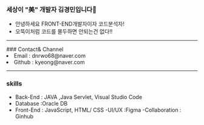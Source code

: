 ### 세상이 "美" 개발자 김경민입니다👋

- 안녕하세요  FRONT-END개발자이자 코드분석자!
- 오뚝이처럼 코드를 몰두하면 안되는건 없다!! 
  

<hr>
### Contact& Channel
<li>Email : dnrwo68@naver.com</li>
<li>Github : kyeong@naver.com</li>
<hr>

### skills
- Back-End : JAVA ,Java Servlet, Visual Studio Code
- Database :Oracle DB
- Front-End : JavaScript, HTML/ CSS
-UI/UX :Figma
-Collaboration : Ginhub

  
